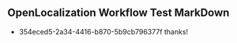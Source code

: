 ## OpenLocalization Workflow Test MarkDown
* 354eced5-2a34-4416-b870-5b9cb796377f thanks!

<!--HONumber=Aug16_HO4-->


